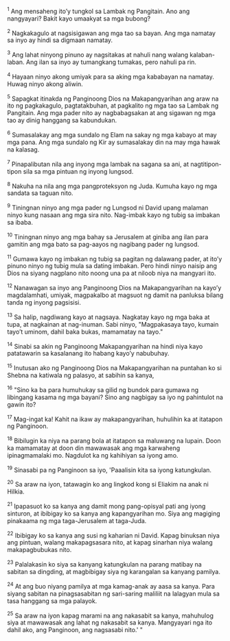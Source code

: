 <sup>1</sup>
Ang mensaheng itoʼy tungkol sa Lambak ng Pangitain. Ano ang nangyayari? Bakit kayo umaakyat sa mga bubong? 

<sup>2</sup>
Nagkakagulo at nagsisigawan ang mga tao sa bayan. Ang mga namatay sa inyo ay hindi sa digmaan namatay. 

<sup>3</sup>
Ang lahat ninyong pinuno ay nagsitakas at nahuli nang walang kalaban-laban. Ang ilan sa inyo ay tumangkang tumakas, pero nahuli pa rin. 

<sup>4</sup>
Hayaan ninyo akong umiyak para sa aking mga kababayan na namatay. Huwag ninyo akong aliwin. 

<sup>5</sup>
Sapagkat itinakda ng Panginoong Dios na Makapangyarihan ang araw na ito ng pagkakagulo, pagtatakbuhan, at pagkalito ng mga tao sa Lambak ng Pangitain. Ang mga pader nito ay nagbabagsakan at ang sigawan ng mga tao ay dinig hanggang sa kabundukan. 

<sup>6</sup>
Sumasalakay ang mga sundalo ng Elam na sakay ng mga kabayo at may mga pana. Ang mga sundalo ng Kir ay sumasalakay din na may mga hawak na kalasag. 

<sup>7</sup>
Pinapalibutan nila ang inyong mga lambak na sagana sa ani, at nagtitipon-tipon sila sa mga pintuan ng inyong lungsod. 

<sup>8</sup>
Nakuha na nila ang mga pangproteksyon ng Juda. Kumuha kayo ng mga sandata sa taguan nito. 

<sup>9</sup>
Tiningnan ninyo ang mga pader ng Lungsod ni David upang malaman ninyo kung nasaan ang mga sira nito. Nag-imbak kayo ng tubig sa imbakan sa ibaba. 

<sup>10</sup>
Tiningnan ninyo ang mga bahay sa Jerusalem at giniba ang ilan para gamitin ang mga bato sa pag-aayos ng nagibang pader ng lungsod. 

<sup>11</sup>
Gumawa kayo ng imbakan ng tubig sa pagitan ng dalawang pader, at itoʼy pinuno ninyo ng tubig mula sa dating imbakan. Pero hindi ninyo naisip ang Dios na siyang nagplano nito noong una pa at niloob niya na mangyari ito. 

<sup>12</sup>
Nanawagan sa inyo ang Panginoong Dios na Makapangyarihan na kayoʼy magdalamhati, umiyak, magpakalbo at magsuot ng damit na panluksa bilang tanda ng inyong pagsisisi. 

<sup>13</sup>
Sa halip, nagdiwang kayo at nagsaya. Nagkatay kayo ng mga baka at tupa, at nagkainan at nag-inuman. Sabi ninyo, "Magpakasaya tayo, kumain tayoʼt uminom, dahil baka bukas, mamamatay na tayo." 

<sup>14</sup>
Sinabi sa akin ng Panginoong Makapangyarihan na hindi niya kayo patatawarin sa kasalanang ito habang kayoʼy nabubuhay.

<sup>15</sup>
Inutusan ako ng Panginoong Dios na Makapangyarihan na puntahan ko si Shebna na katiwala ng palasyo, at sabihin sa kanya, 

<sup>16</sup>
"Sino ka ba para humuhukay sa gilid ng bundok para gumawa ng libingang kasama ng mga bayani? Sino ang nagbigay sa iyo ng pahintulot na gawin ito? 

<sup>17</sup>
Mag-ingat ka! Kahit na ikaw ay makapangyarihan, huhulihin ka at itatapon ng Panginoon. 

<sup>18</sup>
Bibilugin ka niya na parang bola at itatapon sa maluwang na lupain. Doon ka mamamatay at doon din mawawasak ang mga karwaheng ipinagmamalaki mo. Nagdulot ka ng kahihiyan sa iyong amo. 

<sup>19</sup>
Sinasabi pa ng Panginoon sa iyo, 'Paaalisin kita sa iyong katungkulan. 

<sup>20</sup>
Sa araw na iyon, tatawagin ko ang lingkod kong si Eliakim na anak ni Hilkia. 

<sup>21</sup>
Ipapasuot ko sa kanya ang damit mong pang-opisyal pati ang iyong sinturon, at ibibigay ko sa kanya ang kapangyarihan mo. Siya ang magiging pinakaama ng mga taga-Jerusalem at taga-Juda. 

<sup>22</sup>
Ibibigay ko sa kanya ang susi ng kaharian ni David. Kapag binuksan niya ang pintuan, walang makapagsasara nito, at kapag sinarhan niya walang makapagbubukas nito. 

<sup>23</sup>
Palalakasin ko siya sa kanyang katungkulan na parang matibay na sabitan sa dingding, at magbibigay siya ng karangalan sa kanyang pamilya. 

<sup>24</sup>
At ang buo niyang pamilya at mga kamag-anak ay aasa sa kanya. Para siyang sabitan na pinagsasabitan ng sari-saring maliliit na lalagyan mula sa tasa hanggang sa mga palayok. 

<sup>25</sup>
Sa araw na iyon kapag marami na ang nakasabit sa kanya, mahuhulog siya at mawawasak ang lahat ng nakasabit sa kanya. Mangyayari nga ito dahil ako, ang Panginoon, ang nagsasabi nito.' "